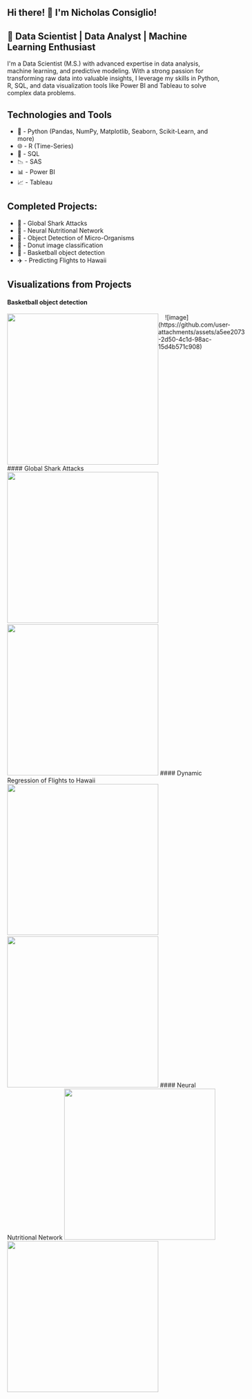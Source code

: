 ## Hi there! 👋 I'm Nicholas Consiglio!

## 🚀 Data Scientist | Data Analyst | Machine Learning Enthusiast

I'm a Data Scientist (M.S.) with advanced expertise in data analysis, machine learning, and predictive modeling. With a strong passion for transforming raw data into valuable insights, I leverage my skills in Python, R, SQL, and data visualization tools like Power BI and Tableau to solve complex data problems.

## Technologies and Tools

* 🐍 - Python (Pandas, NumPy, Matplotlib, Seaborn, Scikit-Learn, and more)
* 🌐 - R (Time-Series)
* 🌆 - SQL
* 📉 - SAS
* 📊 - Power BI
* 📈 - Tableau

## Completed Projects:
- 🦈 - Global Shark Attacks
- 🍔 - Neural Nutritional Network
- 🦠 - Object Detection of Micro-Organisms
- 🍩 - Donut image classification
- 🏀 - Basketball object detection 
- ✈️ - Predicting Flights to Hawaii

## Visualizations from Projects

#### Basketball object detection
<div style="display: flex; flex-direction: row;">
    <img src="https://github.com/user-attachments/assets/a8fdd693-b7d7-4f3e-9690-319edd561842" width="350">
    &nbsp;&nbsp;&nbsp;
![image](https://github.com/user-attachments/assets/a5ee2073-2d50-4c1d-98ac-15d4b571c908)

</div>
#### Global Shark Attacks
<img src="https://github.com/user-attachments/assets/50e8bcc3-faea-4f0f-87a4-39962d17d2da" width="350">
   &nbsp;&nbsp;&nbsp;
 <img src="https://github.com/user-attachments/assets/b22dafdb-6641-4d62-96d9-c8fb315bb08e" width="350">

 </div>
#### Dynamic Regression of Flights to Hawaii 
<img src="https://github.com/user-attachments/assets/64345ec7-0afb-4588-b2f4-2775b44c76e8" width="350">
&nbsp;&nbsp;&nbsp;
<img src="https://github.com/user-attachments/assets/f1240fcc-607c-4ae5-93a1-b93ad39c8e69" width="350">


</div>
#### Neural Nutritional Network
<img src="https://github.com/user-attachments/assets/0792aa1b-ccda-4db2-b9d4-fd981adc5e6d" width="350">
&nbsp;&nbsp;&nbsp;
<img src="https://github.com/user-attachments/assets/6893c419-e4b4-433f-bcca-9d6cd08cb6bd" width="350">
